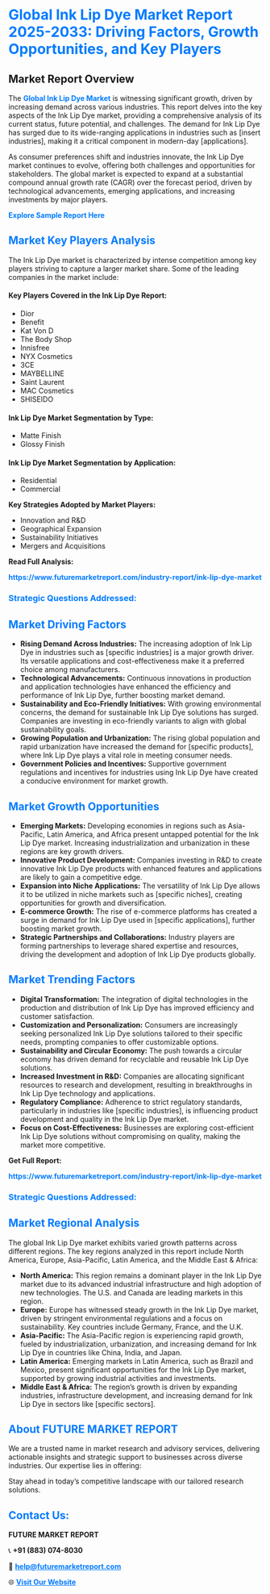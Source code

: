 <h1 style="color: #007BFF;">Global Ink Lip Dye Market Report 2025-2033: Driving Factors, Growth Opportunities, and Key Players</h1>

<section id="overview">
<h2>Market Report Overview</h2>
<p>The <a href="https://www.futuremarketreport.com/industry-report/ink-lip-dye-market" style="color: #007BFF; text-decoration: none;"><strong>Global Ink Lip Dye Market</strong></a> is witnessing significant growth, driven by increasing demand across various industries. This report delves into the key aspects of the Ink Lip Dye market, providing a comprehensive analysis of its current status, future potential, and challenges. The demand for Ink Lip Dye has surged due to its wide-ranging applications in industries such as [insert industries], making it a critical component in modern-day [applications].</p>
<p>As consumer preferences shift and industries innovate, the Ink Lip Dye market continues to evolve, offering both challenges and opportunities for stakeholders. The global market is expected to expand at a substantial compound annual growth rate (CAGR) over the forecast period, driven by technological advancements, emerging applications, and increasing investments by major players.</p>
</section>

<section id="overview">
<p><a href="https://www.futuremarketreport.com/request-sample/reportId=84963" style="color: #007BFF; text-decoration: none;"><strong>Explore Sample Report Here</strong></a></p>
</section>

<section id="key-players">
<h2 style="color: #007BFF;">Market Key Players Analysis</h2>
<p>The Ink Lip Dye market is characterized by intense competition among key players striving to capture a larger market share. Some of the leading companies in the market include:</p>
<h4>Key Players Covered in the Ink Lip Dye Report:</h4>
<ul><li>Dior</li><li>Benefit</li><li>Kat Von D</li><li>The Body Shop</li><li>Innisfree</li><li>NYX Cosmetics</li><li>3CE</li><li>MAYBELLINE</li><li>Saint Laurent</li><li>MAC Cosmetics</li><li>SHISEIDO</li></ul>
<h4>Ink Lip Dye Market Segmentation by Type:</h4>
<ul><li>Matte Finish</li><li>Glossy Finish</li></ul>

<h4>Ink Lip Dye Market Segmentation by Application:</h4>
<ul><li>Residential</li><li>Commercial</li></ul>
<p><strong>Key Strategies Adopted by Market Players:</strong></p>
<ul>
<li>Innovation and R&D</li>
<li>Geographical Expansion</li>
<li>Sustainability Initiatives</li>
<li>Mergers and Acquisitions</li>
</ul>
</section>

<section>
<p><strong>Read Full Analysis: </strong></p><a href="https://www.futuremarketreport.com/industry-report/ink-lip-dye-market" style="color: #007BFF; text-decoration: none;"><strong>https://www.futuremarketreport.com/industry-report/ink-lip-dye-market</strong></a>
<h3 style="color: #007BFF;">Strategic Questions Addressed:</h3>
</section>

<section id="driving-factors">
<h2 style="color: #007BFF;">Market Driving Factors</h2>
<ul>
<li><strong>Rising Demand Across Industries:</strong> The increasing adoption of Ink Lip Dye in industries such as [specific industries] is a major growth driver. Its versatile applications and cost-effectiveness make it a preferred choice among manufacturers.</li>
<li><strong>Technological Advancements:</strong> Continuous innovations in production and application technologies have enhanced the efficiency and performance of Ink Lip Dye, further boosting market demand.</li>
<li><strong>Sustainability and Eco-Friendly Initiatives:</strong> With growing environmental concerns, the demand for sustainable Ink Lip Dye solutions has surged. Companies are investing in eco-friendly variants to align with global sustainability goals.</li>
<li><strong>Growing Population and Urbanization:</strong> The rising global population and rapid urbanization have increased the demand for [specific products], where Ink Lip Dye plays a vital role in meeting consumer needs.</li>
<li><strong>Government Policies and Incentives:</strong> Supportive government regulations and incentives for industries using Ink Lip Dye have created a conducive environment for market growth.</li>
</ul>
</section>

<section id="growth-opportunities">
<h2 style="color: #007BFF;">Market Growth Opportunities</h2>
<ul>
<li><strong>Emerging Markets:</strong> Developing economies in regions such as Asia-Pacific, Latin America, and Africa present untapped potential for the Ink Lip Dye market. Increasing industrialization and urbanization in these regions are key growth drivers.</li>
<li><strong>Innovative Product Development:</strong> Companies investing in R&D to create innovative Ink Lip Dye products with enhanced features and applications are likely to gain a competitive edge.</li>
<li><strong>Expansion into Niche Applications:</strong> The versatility of Ink Lip Dye allows it to be utilized in niche markets such as [specific niches], creating opportunities for growth and diversification.</li>
<li><strong>E-commerce Growth:</strong> The rise of e-commerce platforms has created a surge in demand for Ink Lip Dye used in [specific applications], further boosting market growth.</li>
<li><strong>Strategic Partnerships and Collaborations:</strong> Industry players are forming partnerships to leverage shared expertise and resources, driving the development and adoption of Ink Lip Dye products globally.</li>
</ul>
</section>

<section id="trending-factors">
<h2 style="color: #007BFF;">Market Trending Factors</h2>
<ul>
<li><strong>Digital Transformation:</strong> The integration of digital technologies in the production and distribution of Ink Lip Dye has improved efficiency and customer satisfaction.</li>
<li><strong>Customization and Personalization:</strong> Consumers are increasingly seeking personalized Ink Lip Dye solutions tailored to their specific needs, prompting companies to offer customizable options.</li>
<li><strong>Sustainability and Circular Economy:</strong> The push towards a circular economy has driven demand for recyclable and reusable Ink Lip Dye solutions.</li>
<li><strong>Increased Investment in R&D:</strong> Companies are allocating significant resources to research and development, resulting in breakthroughs in Ink Lip Dye technology and applications.</li>
<li><strong>Regulatory Compliance:</strong> Adherence to strict regulatory standards, particularly in industries like [specific industries], is influencing product development and quality in the Ink Lip Dye market.</li>
<li><strong>Focus on Cost-Effectiveness:</strong> Businesses are exploring cost-efficient Ink Lip Dye solutions without compromising on quality, making the market more competitive.</li>
</ul>
</section>

<section>
<p><strong>Get Full Report: </strong></p><a href="https://www.futuremarketreport.com/industry-report/ink-lip-dye-market" style="color: #007BFF; text-decoration: none;"><strong>https://www.futuremarketreport.com/industry-report/ink-lip-dye-market</strong></a>
<h3 style="color: #007BFF;">Strategic Questions Addressed:</h3>
</section>


<section id="regional-analysis">
<h2 style="color: #007BFF;">Market Regional Analysis</h2>
<p>The global Ink Lip Dye market exhibits varied growth patterns across different regions. The key regions analyzed in this report include North America, Europe, Asia-Pacific, Latin America, and the Middle East & Africa:</p>
<ul>
<li><strong>North America:</strong> This region remains a dominant player in the Ink Lip Dye market due to its advanced industrial infrastructure and high adoption of new technologies. The U.S. and Canada are leading markets in this region.</li>
<li><strong>Europe:</strong> Europe has witnessed steady growth in the Ink Lip Dye market, driven by stringent environmental regulations and a focus on sustainability. Key countries include Germany, France, and the U.K.</li>
<li><strong>Asia-Pacific:</strong> The Asia-Pacific region is experiencing rapid growth, fueled by industrialization, urbanization, and increasing demand for Ink Lip Dye in countries like China, India, and Japan.</li>
<li><strong>Latin America:</strong> Emerging markets in Latin America, such as Brazil and Mexico, present significant opportunities for the Ink Lip Dye market, supported by growing industrial activities and investments.</li>
<li><strong>Middle East & Africa:</strong> The region’s growth is driven by expanding industries, infrastructure development, and increasing demand for Ink Lip Dye in sectors like [specific sectors].</li>
</ul>
</section>

<footer>
<h2 style="color: #007BFF;">About FUTURE MARKET REPORT</h2>
<p>We are a trusted name in market research and advisory services, delivering actionable insights and strategic support to businesses across diverse industries. Our expertise lies in offering:</p>

<p>Stay ahead in today’s competitive landscape with our tailored research solutions.</p>

<h2 style="color: #007BFF;">Contact Us:</h2>
<p><strong>FUTURE MARKET REPORT</strong></p>
<p>📞 <strong>+91 (883) 074-8030</strong></p>
<p>📧 <strong><a href="mailto:help@futuremarketreport.com" style="color: #007BFF;">help@futuremarketreport.com</a></strong></p>
<p>🌐 <strong><a href="https://www.futuremarketreport.com/" style="color: #007BFF;">Visit Our Website</a></strong></p>
</footer>